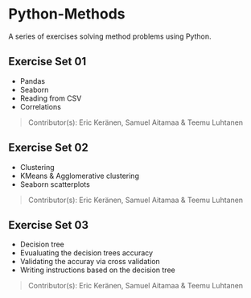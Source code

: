 # Python-Methods

A series of exercises solving method problems using Python.

## Exercise Set 01

- Pandas
- Seaborn
- Reading from CSV
- Correlations

> Contributor(s): Eric Keränen, Samuel Aitamaa & Teemu Luhtanen

## Exercise Set 02

- Clustering
- KMeans & Agglomerative clustering
- Seaborn scatterplots

> Contributor(s): Eric Keränen, Samuel Aitamaa & Teemu Luhtanen

## Exercise Set 03

- Decision tree
- Evualuating the decision trees accuracy
- Validating the accuray via cross validation
- Writing instructions based on the decision tree

> Contributor(s): Eric Keränen, Samuel Aitamaa & Teemu Luhtanen
